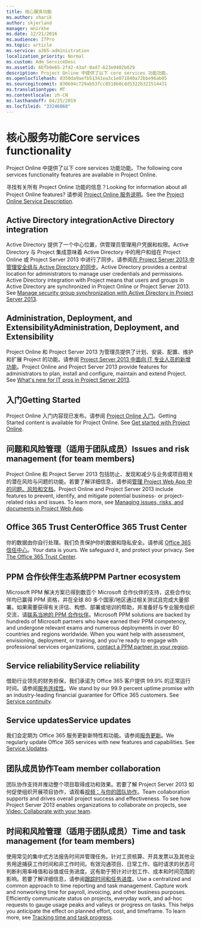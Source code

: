 ```yaml
---
title: 核心服务功能
ms.author: sharik
author: skjerland
manager: mnirkhe
ms.date: 12/21/2016
ms.audience: ITPro
ms.topic: article
ms.service: o365-administration
localization_priority: Normal
ms.custom: Adm_ServiceDesc
ms.assetid: 6bfb9e65-2f42-43af-8ad7-623e9402b029
description: Project Online 中提供了以下 core services 功能功能。
ms.openlocfilehash: 0350da9aefb51341ea3c1e871840a72bbe96ab05
ms.sourcegitcommit: 830694c729ab53fcc8518b0cdd5322b322514431
ms.translationtype: MT
ms.contentlocale: zh-CN
ms.lasthandoff: 04/25/2019
ms.locfileid: "33246868"
---
```

# <a name="core-services-functionality"></a><span data-ttu-id="7a69e-103">核心服务功能</span><span class="sxs-lookup"><span data-stu-id="7a69e-103">Core services functionality</span></span>

<span data-ttu-id="7a69e-104">Project Online 中提供了以下 core services 功能功能。</span><span class="sxs-lookup"><span data-stu-id="7a69e-104">The following core services functionality features are available in Project Online.</span></span>
  
<span data-ttu-id="7a69e-105">寻找有关所有 Project Online 功能的信息？</span><span class="sxs-lookup"><span data-stu-id="7a69e-105">Looking for information about all Project Online features?</span></span> <span data-ttu-id="7a69e-106">请参阅 [Project Online 服务说明](project-online-service-description.md)。</span><span class="sxs-lookup"><span data-stu-id="7a69e-106">See the [Project Online Service Description](project-online-service-description.md).</span></span>
  
## <a name="active-directory-integration"></a><span data-ttu-id="7a69e-107">Active Directory integration</span><span class="sxs-lookup"><span data-stu-id="7a69e-107">Active Directory integration</span></span>
<span data-ttu-id="7a69e-108"><a name="bkmk_AD_Integration"> </a></span><span class="sxs-lookup"><span data-stu-id="7a69e-108"></span></span>

<span data-ttu-id="7a69e-p102">Active Directory 提供了一个中心位置，供管理员管理用户凭据和权限。Active Directory 与 Project 集成意味着 Active Directory 中的用户和组在 Project Online 或 Project Server 2013 中进行了同步。请参阅[在 Project Server 2013 中管理安全组与 Active Directory 的同步](https://go.microsoft.com/fwlink/p/?LinkId=402631)。</span><span class="sxs-lookup"><span data-stu-id="7a69e-p102">Active Directory provides a central location for administrators to manage user credentials and permissions. Active Directory integration with Project means that users and groups in Active Directory are synchronized in Project Online or Project Server 2013. See [Manage security group synchronization with Active Directory in Project Server 2013](https://go.microsoft.com/fwlink/p/?LinkId=402631).</span></span>
  
## <a name="administration-deployment-and-extensibility"></a><span data-ttu-id="7a69e-112">Administration, Deployment, and Extensibility</span><span class="sxs-lookup"><span data-stu-id="7a69e-112">Administration, Deployment, and Extensibility</span></span>
<span data-ttu-id="7a69e-113"><a name="bkmk_AdministrationDeploymentExtensibility"> </a></span><span class="sxs-lookup"><span data-stu-id="7a69e-113"></span></span>

<span data-ttu-id="7a69e-p103">Project Online 和 Project Server 2013 为管理员提供了计划、安装、配置、维护和扩展 Project 的功能。请参阅 [Project Server 2013 中面向 IT 专业人员的新增功能](https://go.microsoft.com/fwlink/p/?LinkId=272017)。</span><span class="sxs-lookup"><span data-stu-id="7a69e-p103">Project Online and Project Server 2013 provide features for administrators to plan, install and configure, maintain and extend Project. See [What's new for IT pros in Project Server 2013](https://go.microsoft.com/fwlink/p/?LinkId=272017).</span></span>
  
## <a name="getting-started"></a><span data-ttu-id="7a69e-116">入门</span><span class="sxs-lookup"><span data-stu-id="7a69e-116">Getting Started</span></span>
<span data-ttu-id="7a69e-117"><a name="bkmk_GettingStarted"> </a></span><span class="sxs-lookup"><span data-stu-id="7a69e-117"></span></span>

<span data-ttu-id="7a69e-p104">Project Online 入门内容现已发布。请参阅 [Project Online 入门](https://support.office.com/en-us/article/Get-started-with-Project-Online-E3E5F64F-ADA5-4F9D-A578-130B2D4E5F11?ui=en-US&amp;rs=en-US&amp;ad=US)。</span><span class="sxs-lookup"><span data-stu-id="7a69e-p104">Getting Started content is available for Project Online. See [Get started with Project Online](https://support.office.com/en-us/article/Get-started-with-Project-Online-E3E5F64F-ADA5-4F9D-A578-130B2D4E5F11?ui=en-US&amp;rs=en-US&amp;ad=US).</span></span>
  
## <a name="issues-and-risk-management-for-team-members"></a><span data-ttu-id="7a69e-120">问题和风险管理（适用于团队成员）</span><span class="sxs-lookup"><span data-stu-id="7a69e-120">Issues and risk management (for team members)</span></span>
<span data-ttu-id="7a69e-121"><a name="bkmk_IssuesRiskManagement"> </a></span><span class="sxs-lookup"><span data-stu-id="7a69e-121"></span></span>

<span data-ttu-id="7a69e-p105">Project Online 和 Project Server 2013 包括防止、发现和减少与业务或项目相关的潜在风险与问题的功能。若要了解详细信息，请参阅[管理 Project Web App 中的问题、风险和文档](https://go.microsoft.com/fwlink/?LinkId=402634)。</span><span class="sxs-lookup"><span data-stu-id="7a69e-p105">Project Online and Project Server 2013 include features to prevent, identify, and mitigate potential business- or project-related risks and issues. To learn more, see [Managing issues, risks, and documents in Project Web App](https://go.microsoft.com/fwlink/?LinkId=402634).</span></span>
  
## <a name="office-365-trust-center"></a><span data-ttu-id="7a69e-124">Office 365 Trust Center</span><span class="sxs-lookup"><span data-stu-id="7a69e-124">Office 365 Trust Center</span></span>
<span data-ttu-id="7a69e-125"><a name="bkmk_Office365TrustCenter"> </a></span><span class="sxs-lookup"><span data-stu-id="7a69e-125"></span></span>

<span data-ttu-id="7a69e-p106">你的数据由你自行处理。我们负责保护你的数据和隐私安全。请参阅 [Office 365 信任中心](https://go.microsoft.com/fwlink/?LinkId=402637)。</span><span class="sxs-lookup"><span data-stu-id="7a69e-p106">Your data is yours. We safeguard it, and protect your privacy. See [The Office 365 Trust Center](https://go.microsoft.com/fwlink/?LinkId=402637).</span></span>
  
## <a name="ppm-partner-ecosystem"></a><span data-ttu-id="7a69e-129">PPM 合作伙伴生态系统</span><span class="sxs-lookup"><span data-stu-id="7a69e-129">PPM Partner ecosystem</span></span>
<span data-ttu-id="7a69e-130"><a name="bkmk_ProjectPortfolioManagementPartner"> </a></span><span class="sxs-lookup"><span data-stu-id="7a69e-130"></span></span>

<span data-ttu-id="7a69e-p107">Microsoft PPM 解决方案已得到数百个 Microsoft 合作伙伴的支持，这些合作伙伴均已赢得 PPM 资格，并在全球 80 多个国家/地区通过相关测试且完成大量部署。如果需要获得有关评估、构想、部署或培训的帮助，并准备好与专业服务组织交流，请[联系当地的 PPM 合作伙伴](https://go.microsoft.com/fwlink/p/?LinkId=272646)。</span><span class="sxs-lookup"><span data-stu-id="7a69e-p107">Microsoft PPM solutions are backed by hundreds of Microsoft partners who have earned their PPM competency, and undergone relevant exams and numerous deployments in over 80 countries and regions worldwide. When you want help with assessment, envisioning, deployment, or training, and you're ready to engage with professional services organizations, [contact a PPM partner in your region](https://go.microsoft.com/fwlink/p/?LinkId=272646).</span></span>
  
## <a name="service-reliability"></a><span data-ttu-id="7a69e-133">Service reliability</span><span class="sxs-lookup"><span data-stu-id="7a69e-133">Service reliability</span></span>
<span data-ttu-id="7a69e-134"><a name="bkmk_ServiceReliability"> </a></span><span class="sxs-lookup"><span data-stu-id="7a69e-134"></span></span>

<span data-ttu-id="7a69e-p108">借助行业领先的财务担保，我们承诺为 Office 365 客户提供 99.9% 的正常运行时间。请参阅[服务连续性](https://go.microsoft.com/fwlink/?LinkId=402653)。</span><span class="sxs-lookup"><span data-stu-id="7a69e-p108">We stand by our 99.9 percent uptime promise with an industry-leading financial guarantee for Office 365 customers. See [Service continuity](https://go.microsoft.com/fwlink/?LinkId=402653).</span></span>
  
## <a name="service-updates"></a><span data-ttu-id="7a69e-137">Service updates</span><span class="sxs-lookup"><span data-stu-id="7a69e-137">Service updates</span></span>
<span data-ttu-id="7a69e-138"><a name="bkmk_Serviceupdates"> </a></span><span class="sxs-lookup"><span data-stu-id="7a69e-138"></span></span>

<span data-ttu-id="7a69e-p109">我们会定期为 Office 365 服务更新新特性和功能。请参阅[服务更新](../office-365-platform-service-description/service-updates.md)。</span><span class="sxs-lookup"><span data-stu-id="7a69e-p109">We regularly update Office 365 services with new features and capabilities. See [Service Updates](../office-365-platform-service-description/service-updates.md).</span></span>
  
## <a name="team-member-collaboration"></a><span data-ttu-id="7a69e-141">团队成员协作</span><span class="sxs-lookup"><span data-stu-id="7a69e-141">Team member collaboration</span></span>
<span data-ttu-id="7a69e-142"><a name="bkbmk_TeamMemberCollaboration"> </a></span><span class="sxs-lookup"><span data-stu-id="7a69e-142"></span></span>

<span data-ttu-id="7a69e-p110">团队协作支持并推动整个项目取得成功和效果。若要了解 Project Server 2013 如何促使组织开展项目协作，请观看[视频：与你的团队协作](https://go.microsoft.com/fwlink/?LinkId=402628)。</span><span class="sxs-lookup"><span data-stu-id="7a69e-p110">Team collaboration supports and drives overall project success and effectiveness. To see how Project Server 2013 enables organizations to collaborate on projects, see [Video: Collaborate with your team](https://go.microsoft.com/fwlink/?LinkId=402628).</span></span>
  
## <a name="time-and-task-management-for-team-members"></a><span data-ttu-id="7a69e-145">时间和风险管理（适用于团队成员）</span><span class="sxs-lookup"><span data-stu-id="7a69e-145">Time and task management (for team members)</span></span>
<span data-ttu-id="7a69e-146"><a name="bkmk_TimeTaskManagement"> </a></span><span class="sxs-lookup"><span data-stu-id="7a69e-146"></span></span>

<span data-ttu-id="7a69e-p111">使用常见的集中式方法报告时间并管理任务。针对工资核算、开具发票以及其他业务用途捕获工作时间和非工作时间。有效沟通项目、日常工作、临时请求的状态可判断利用率峰值和谷值或任务进度。这有助于预计对计划工作、成本和时间范围的影响。若要了解详细信息，请参阅[跟踪时间和任务进度](https://go.microsoft.com/fwlink/p/?LinkId=271321)。</span><span class="sxs-lookup"><span data-stu-id="7a69e-p111">Use a centralized and common approach to time reporting and task management. Capture work and nonworking time for payroll, invoicing, and other business purposes. Efficiently communicate status on projects, everyday work, and ad-hoc requests to gauge usage peaks and valleys or progress on tasks. This helps you anticipate the effect on planned effort, cost, and timeframe. To learn more, see [Tracking time and task progress](https://go.microsoft.com/fwlink/p/?LinkId=271321).</span></span>
  

